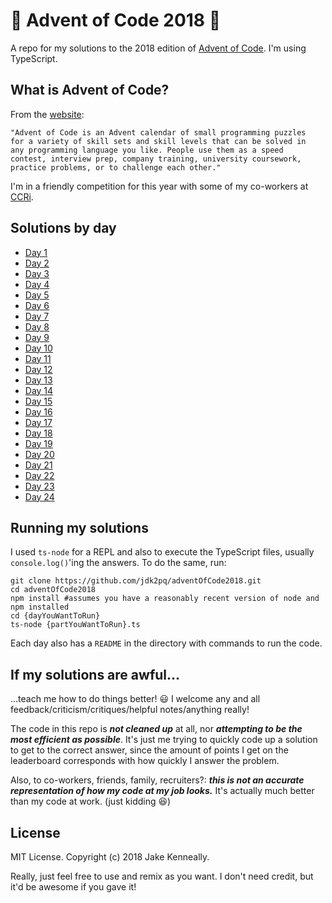 # :christmas_tree: Advent of Code 2018 :christmas_tree:

A repo for my solutions to the 2018 edition of [Advent of Code](https://adventofcode.com). I'm using TypeScript.

## What is Advent of Code?

From the [website](https://adventofcode.com): 

    "Advent of Code is an Advent calendar of small programming puzzles
    for a variety of skill sets and skill levels that can be solved in
    any programming language you like. People use them as a speed
    contest, interview prep, company training, university coursework,
    practice problems, or to challenge each other."
    
I'm in a friendly competition for this year with some of my co-workers at [CCRi](https://www.ccri.com).

## Solutions by day

- [Day 1](https://github.com/jdk2pq/adventOfCode2018/tree/master/day1)
- [Day 2](https://github.com/jdk2pq/adventOfCode2018/tree/master/day2)
- [Day 3](https://github.com/jdk2pq/adventOfCode2018/tree/master/day3)
- [Day 4](https://github.com/jdk2pq/adventOfCode2018/tree/master/day4)
- [Day 5](https://github.com/jdk2pq/adventOfCode2018/tree/master/day5)
- [Day 6](https://github.com/jdk2pq/adventOfCode2018/tree/master/day6)
- [Day 7](https://github.com/jdk2pq/adventOfCode2018/tree/master/day7)
- [Day 8](https://github.com/jdk2pq/adventOfCode2018/tree/master/day8)
- [Day 9](https://github.com/jdk2pq/adventOfCode2018/tree/master/day9)
- [Day 10](https://github.com/jdk2pq/adventOfCode2018/tree/master/day10)
- [Day 11](https://github.com/jdk2pq/adventOfCode2018/tree/master/day11)
- [Day 12](https://github.com/jdk2pq/adventOfCode2018/tree/master/day12)
- [Day 13](https://github.com/jdk2pq/adventOfCode2018/tree/master/day13)
- [Day 14](https://github.com/jdk2pq/adventOfCode2018/tree/master/day14)
- [Day 15](https://github.com/jdk2pq/adventOfCode2018/tree/master/day15)
- [Day 16](https://github.com/jdk2pq/adventOfCode2018/tree/master/day16)
- [Day 17](https://github.com/jdk2pq/adventOfCode2018/tree/master/day17)
- [Day 18](https://github.com/jdk2pq/adventOfCode2018/tree/master/day18)
- [Day 19](https://github.com/jdk2pq/adventOfCode2018/tree/master/day19)
- [Day 20](https://github.com/jdk2pq/adventOfCode2018/tree/master/day20)
- [Day 21](https://github.com/jdk2pq/adventOfCode2018/tree/master/day21)
- [Day 22](https://github.com/jdk2pq/adventOfCode2018/tree/master/day22)
- [Day 23](https://github.com/jdk2pq/adventOfCode2018/tree/master/day23)
- [Day 24](https://github.com/jdk2pq/adventOfCode2018/tree/master/day24)

## Running my solutions

I used `ts-node` for a REPL and also to execute the TypeScript files, usually `console.log()`'ing the answers. To do the same, run:

    git clone https://github.com/jdk2pq/adventOfCode2018.git
    cd adventOfCode2018
    npm install #assumes you have a reasonably recent version of node and npm installed
    cd {dayYouWantToRun}
    ts-node {partYouWantToRun}.ts
    
Each day also has a `README` in the directory with commands to run the code.
    
## If my solutions are awful...

...teach me how to do things better! :smiley: I welcome any and all feedback/criticism/critiques/helpful notes/anything really!

The code in this repo is **_not cleaned up_** at all, nor **_attempting to be the most efficient as possible_**. It's just me trying to quickly code up a solution to get to the correct answer, since the amount of points I get on the leaderboard corresponds with how quickly I answer the problem.

Also, to co-workers, friends, family, recruiters?: **_this is not an accurate representation of how my code at my job looks._** It's actually much better than my code at work. (just kidding :laughing:)

## License

MIT License. Copyright (c) 2018 Jake Kenneally.

Really, just feel free to use and remix as you want. I don't need credit, but it'd be awesome if you gave it!